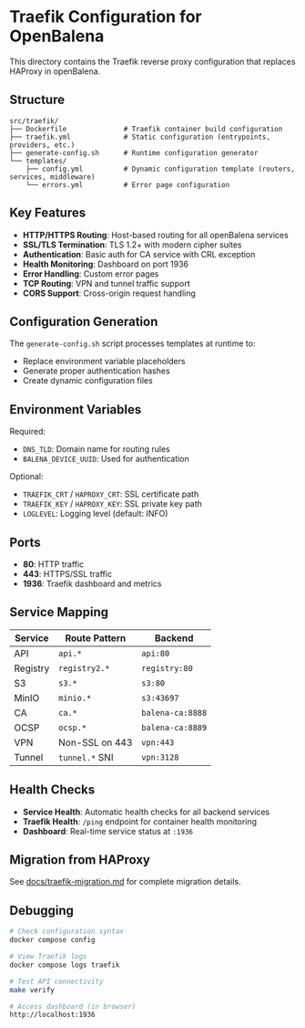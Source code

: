 # Traefik Configuration for OpenBalena

This directory contains the Traefik reverse proxy configuration that replaces HAProxy in openBalena.

## Structure

```
src/traefik/
├── Dockerfile              # Traefik container build configuration
├── traefik.yml             # Static configuration (entrypoints, providers, etc.)
├── generate-config.sh      # Runtime configuration generator
└── templates/
    ├── config.yml          # Dynamic configuration template (routers, services, middleware)
    └── errors.yml          # Error page configuration
```

## Key Features

- **HTTP/HTTPS Routing**: Host-based routing for all openBalena services
- **SSL/TLS Termination**: TLS 1.2+ with modern cipher suites
- **Authentication**: Basic auth for CA service with CRL exception
- **Health Monitoring**: Dashboard on port 1936
- **Error Handling**: Custom error pages
- **TCP Routing**: VPN and tunnel traffic support
- **CORS Support**: Cross-origin request handling

## Configuration Generation

The `generate-config.sh` script processes templates at runtime to:
- Replace environment variable placeholders
- Generate proper authentication hashes
- Create dynamic configuration files

## Environment Variables

Required:
- `DNS_TLD`: Domain name for routing rules
- `BALENA_DEVICE_UUID`: Used for authentication

Optional:
- `TRAEFIK_CRT` / `HAPROXY_CRT`: SSL certificate path
- `TRAEFIK_KEY` / `HAPROXY_KEY`: SSL private key path
- `LOGLEVEL`: Logging level (default: INFO)

## Ports

- **80**: HTTP traffic
- **443**: HTTPS/SSL traffic  
- **1936**: Traefik dashboard and metrics

## Service Mapping

| Service | Route Pattern | Backend |
|---------|---------------|---------|
| API | `api.*` | `api:80` |
| Registry | `registry2.*` | `registry:80` |
| S3 | `s3.*` | `s3:80` |
| MinIO | `minio.*` | `s3:43697` |
| CA | `ca.*` | `balena-ca:8888` |
| OCSP | `ocsp.*` | `balena-ca:8889` |
| VPN | Non-SSL on 443 | `vpn:443` |
| Tunnel | `tunnel.*` SNI | `vpn:3128` |

## Health Checks

- **Service Health**: Automatic health checks for all backend services
- **Traefik Health**: `/ping` endpoint for container health monitoring
- **Dashboard**: Real-time service status at `:1936`

## Migration from HAProxy

See [docs/traefik-migration.md](../docs/traefik-migration.md) for complete migration details.

## Debugging

```bash
# Check configuration syntax
docker compose config

# View Traefik logs
docker compose logs traefik

# Test API connectivity
make verify

# Access dashboard (in browser)
http://localhost:1936
```